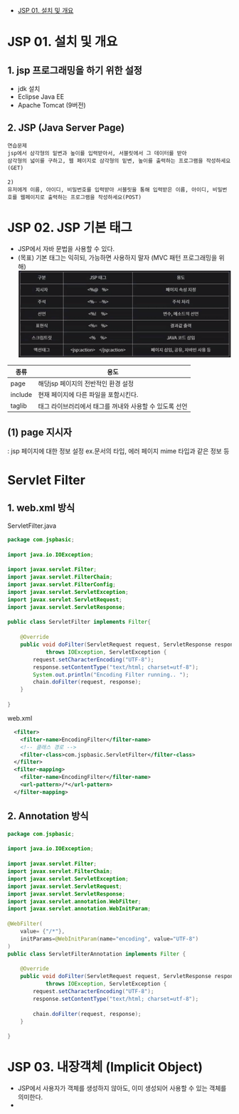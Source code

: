 - [JSP 01. 설치 및 개요](#jsp-01-설치-및-개요)

# JSP 01. 설치 및 개요

## 1. jsp 프로그래밍을 하기 위한 설정
  - jdk 설치
  - Eclipse Java EE
  - Apache Tomcat (9버전)

## 2. JSP (Java Server Page)
```
연습문제
jsp에서 삼각형의 밑변과 높이를 입력받아서, 서블릿에서 그 데이터를 받아
삼각형의 넓이를 구하고, 웹 페이지로 삼각형의 밑변, 높이를 출력하는 프로그램을 작성하세요(GET)

2)
유저에게 이름, 아이디, 비밀번호를 입력받아 서블릿을 통해 입력받은 이름, 아이디, 비밀번호를 웹페이지로 출력하는 프로그램을 작성하세요(POST)
```

# JSP 02. JSP 기본 태그
- JSP에서 자바 문법을 사용할 수 있다.
- (목표) 기본 태그는 익히되, 가능하면 사용하지 말자 (MVC 패턴 프로그래밍을 위해)
![alt text](image.png)

종류 | 용도
--- | ---
page | 해당jsp 페이지의 전반적인 환경 설정
include | 현재 페이지에 다른 파일을 포함시킨다.
taglib | 태그 라이브러리에서 태그를 꺼내와 사용할 수 있도록 선언

## (1) page 지시자
: jsp 페이지에 대한 정보 설정 ex.문서의 타입, 에러 페이지 mime 타입과 같은 정보 등



# Servlet Filter

## 1. web.xml 방식
ServletFilter.java
```JAVA
package com.jspbasic;

import java.io.IOException;

import javax.servlet.Filter;
import javax.servlet.FilterChain;
import javax.servlet.FilterConfig;
import javax.servlet.ServletException;
import javax.servlet.ServletRequest;
import javax.servlet.ServletResponse;

public class ServletFilter implements Filter{
	
	@Override
	public void doFilter(ServletRequest request, ServletResponse response, FilterChain chain)
			throws IOException, ServletException {
		request.setCharacterEncoding("UTF-8");
		response.setContentType("text/html; charset=utf-8");
		System.out.println("Encoding Filter running.. ");
		chain.doFilter(request, response);
	}

}

```
web.xml
```xml
  <filter>
  	<filter-name>EncodingFilter</filter-name>
    <!-- 클래스 경로 -->
  	<filter-class>com.jspbasic.ServletFilter</filter-class>
  </filter>
  <filter-mapping>
  	<filter-name>EncodingFilter</filter-name>
  	<url-pattern>/*</url-pattern>
  </filter-mapping>
```
## 2. Annotation 방식
```JAVA
package com.jspbasic;

import java.io.IOException;

import javax.servlet.Filter;
import javax.servlet.FilterChain;
import javax.servlet.ServletException;
import javax.servlet.ServletRequest;
import javax.servlet.ServletResponse;
import javax.servlet.annotation.WebFilter;
import javax.servlet.annotation.WebInitParam;

@WebFilter(
	value= {"/*"},
	initParams=@WebInitParam(name="encoding", value="UTF-8")
)
public class ServletFilterAnnotation implements Filter {

	@Override
	public void doFilter(ServletRequest request, ServletResponse response, FilterChain chain)
			throws IOException, ServletException {
		request.setCharacterEncoding("UTF-8");
		response.setContentType("text/html; charset=utf-8");
		
		chain.doFilter(request, response);
	}

}

```

# JSP 03. 내장객체 (Implicit Object)
- JSP에서 사용자가 객체를 생성하지 않아도, 이미 생성되어 사용할 수 있는 객체를 의미한다.
- 

